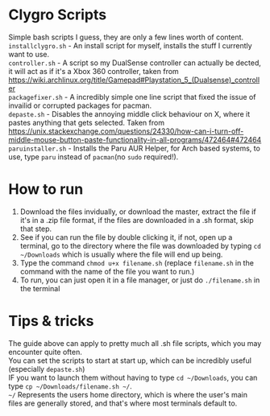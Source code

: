 # Clygro Scripts
Simple bash scripts I guess, they are only a few lines worth of content. <br>
`installclygro.sh` - An install script for myself, installs the stuff I currently want to use. <br>
`controller.sh` - A script so my DualSense controller can actually be dected, it will act as if it's a Xbox 360 controller, taken from https://wiki.archlinux.org/title/Gamepad#Playstation_5_(Dualsense)_controller <br>
`packagefixer.sh` - A incredibly simple one line script that fixed the issue of invailid or corrupted packages for pacman. <br>
`depaste.sh` - Disables the annoying middle click behaviour on X, where it pastes anything that gets selected. Taken from https://unix.stackexchange.com/questions/24330/how-can-i-turn-off-middle-mouse-button-paste-functionality-in-all-programs/472464#472464 <br>
`paruinstaller.sh` - Installs the Paru AUR Helper, for Arch based systems, to use, type `paru` instead of `pacman`(no `sudo` required!). <br>
# How to run
1. Download the files invidually, or download the master, extract the file if it's in a .zip file format, if the files are downloaded in a .sh format, skip that step.
2. See if you can run the file by double clicking it, if not, open up a terminal, go to the directory where the file was downloaded by typing `cd ~/Downloads` which is usually where the file will end up being. 
3. Type the command `chmod u+x filename.sh` (replace `filename.sh` in the command with the name of the file you want to run.)
4. To run, you can just open it in a file manager, or just do `./filename.sh` in the terminal
# Tips & tricks
The guide above can apply to pretty much all .sh file scripts, which you may encounter quite often. <br>
You can set the scripts to start at start up, which can be incredibly useful (especially `depaste.sh`) <br>
IF you want to launch them without having to type `cd ~/Downloads`, you can type `cp ~/Downloads/filename.sh ~/`. <br>
`~/` Represents the users home directory, which is where the user's main files are generally stored, and that's where most terminals default to. <br>
